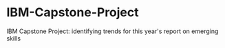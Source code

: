 # IBM-Capstone-Project
IBM Capstone Project:  identifying trends for this year's report on emerging skills

